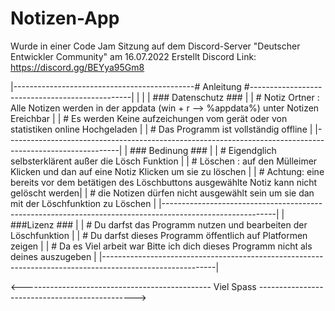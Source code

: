 # Notizen-App
Wurde in einer Code Jam Sitzung auf dem Discord-Server "Deutscher Entwickler Community" am 16.07.2022 Erstellt
 Discord Link: https://discord.gg/BEYya95Gm8


 
|---------------------------------------------# Anleitung #------------------------------------------------|
|                                                                                                          |
|                                           ### Datenschutz ###                                            |
|   # Notiz Ortner : Alle Notizen werden in der appdata (win + r --> %appdata%) unter Notizen Ereichbar    |
|   # Es werden Keine aufzeichungen vom gerät oder von statistiken online Hochgeladen                      |
|   # Das Programm ist vollständig offline                                                                 |
|----------------------------------------------------------------------------------------------------------|
|                                             ### Bedinung ###                                             |
|   # Eigendglich selbsterklärent außer die Lösch Funktion                                                 |
|   # Löschen : auf den Mülleimer Klicken und dan auf eine Notiz Klicken um sie zu löschen                 |
|   # Achtung: eine bereits vor dem betätigen des Löschbuttons ausgewählte Notiz kann nicht gelöscht werden|
|   #          die Notizen dürfen nicht ausgewählt sein um sie dan mit der Löschfunktion zu Löschen        |
|----------------------------------------------------------------------------------------------------------|
|                                               ###Lizenz ###                                              |
|   # Du darfst das Programm nutzen und bearbeiten der Löschfunktion                                       |
|   # Du darfst dieses Programm öffentlich auf Platformen zeigen                                           |
|   # Da es Viel arbeit war Bitte ich dich dieses Programm nicht als deines auszugeben                     |
|----------------------------------------------------------------------------------------------------------|

<----------------------------------------------- Viel Spass ----------------------------------------------->